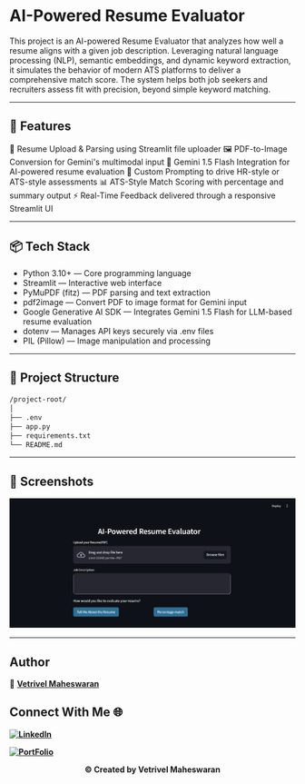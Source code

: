 # AI-Powered Resume Evaluator

This project is an AI-powered Resume Evaluator that analyzes how well a resume aligns with a given job description. Leveraging natural language processing (NLP), semantic embeddings, and dynamic keyword extraction, it simulates the behavior of modern ATS platforms to deliver a comprehensive match score. The system helps both job seekers and recruiters assess fit with precision, beyond simple keyword matching.

---

## 🚀 Features

📄 Resume Upload & Parsing using Streamlit file uploader
🖼️ PDF-to-Image Conversion for Gemini's multimodal input
🤖 Gemini 1.5 Flash Integration for AI-powered resume evaluation
📝 Custom Prompting to drive HR-style or ATS-style assessments
📊 ATS-Style Match Scoring with percentage and summary output
⚡ Real-Time Feedback delivered through a responsive Streamlit UI

---

## 📦 Tech Stack

- Python 3.10+ — Core programming language
- Streamlit — Interactive web interface
- PyMuPDF (fitz) — PDF parsing and text extraction
- pdf2image — Convert PDF to image format for Gemini input
- Google Generative AI SDK — Integrates Gemini 1.5 Flash for LLM-based resume evaluation
- dotenv — Manages API keys securely via .env files
- PIL (Pillow) — Image manipulation and processing

---

## 📁 Project Structure

```
/project-root/
│
├── .env
├── app.py
├── requirements.txt
└── README.md
```

---

## 📸 Screenshots

![Index](static/Index.png)

---

## Author

👤 **[Vetrivel Maheswaran](https://github.com/Vetrivel07)**

## Connect With Me 🌐

**[![LinkedIn](https://img.shields.io/badge/LinkedIn-Vetrivel%20Maheswaran-green)](https://www.linkedin.com/in/vetrivel-maheswaran/)**

**[![PortFolio](https://img.shields.io/badge/Portfolio-Vetrivel%20Maheswaran-blue)](https://vetrivel07.github.io/vetrivel-maheswaran)**

<p align="center"><b>© Created by Vetrivel Maheswaran</b></p?
